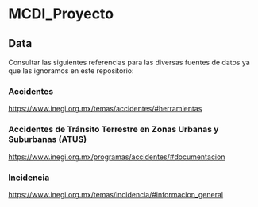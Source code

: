 # MCDI_Proyecto

## Data 

Consultar las siguientes referencias para las diversas fuentes de datos ya que las ignoramos en este repositorio:

### Accidentes
https://www.inegi.org.mx/temas/accidentes/#herramientas

### Accidentes de Tránsito Terrestre en Zonas Urbanas y Suburbanas (ATUS)
https://www.inegi.org.mx/programas/accidentes/#documentacion

### Incidencia
https://www.inegi.org.mx/temas/incidencia/#informacion_general
